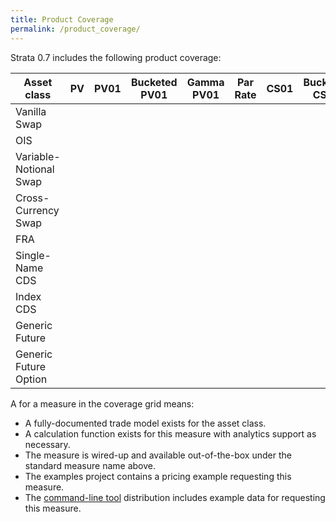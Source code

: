 ```yaml
---
title: Product Coverage
permalink: /product_coverage/
---
```


Strata 0.7 includes the following product coverage:

<table class="product-coverage">
  <thead>
    <tr>
      <th class="asset">Asset class</th>
      <th>PV</th>
      <th>PV01</th>
      <th>Bucketed PV01</th>
      <th>Gamma PV01</th>
      <th>Par Rate</th>
      <th>CS01</th>
      <th>Bucketed CS01</th>
      <th>Cashflows</th>
    </tr>
  </thead>
  <tbody>
    <tr>
    <td class="asset">Vanilla Swap</td>
    <td><i class="fa fa-check"></i></td>
    <td><i class="fa fa-check"></i></td>
    <td><i class="fa fa-check"></i></td>
    <td><i class="fa fa-check"></i></td>
    <td><i class="fa fa-check"></i></td>
    <td class="na"></td>
    <td class="na"></td>
    <td><i class="fa fa-check"></i></td>
    </tr>
  <tr>
    <td class="asset">OIS</td>
    <td><i class="fa fa-check"></i></td>
    <td><i class="fa fa-check"></i></td>
    <td><i class="fa fa-check"></i></td>
    <td><i class="fa fa-check"></i></td>
    <td><i class="fa fa-check"></i></td>
    <td class="na"></td>
    <td class="na"></td>
    <td><i class="fa fa-check"></i></td>
  </tr>
  <tr>
    <td class="asset">Variable-Notional Swap</td>
    <td><i class="fa fa-check"></i></td>
    <td><i class="fa fa-check"></i></td>
    <td><i class="fa fa-check"></i></td>
    <td><i class="fa fa-check"></i></td>
    <td><i class="fa fa-check"></i></td>
    <td class="na"></td>
    <td class="na"></td>
    <td><i class="fa fa-check"></i></td>
  </tr>
  <tr>
    <td class="asset">Cross-Currency Swap</td>
    <td><i class="fa fa-check"></i></td>
    <td><i class="fa fa-check"></i></td>
    <td><i class="fa fa-check"></i></td>
    <td><i class="fa fa-check"></i></td>
    <td><i class="fa fa-check"></i></td>
    <td class="na"></td>
    <td class="na"></td>
    <td><i class="fa fa-check"></i></td>
  </tr>
  <tr>
  <td class="asset">FRA</td>
    <td><i class="fa fa-check"></i></td>
    <td><i class="fa fa-check"></i></td>
    <td><i class="fa fa-check"></i></td>
    <td><i class="fa fa-check"></i></td>
    <td><i class="fa fa-check"></i></td>
    <td class="na"></td>
    <td class="na"></td>
    <td><i class="fa fa-check"></i></td>
  </tr>
  <tr>
    <td class="asset">Single-Name CDS</td>
    <td><i class="fa fa-check"></i></td>
    <td><i class="fa fa-check"></i></td>
    <td><i class="fa fa-check"></i></td>
    <td></td>
    <td></td>
    <td><i class="fa fa-check"></i></td>
    <td><i class="fa fa-check"></i></td>
    <td></td>
  </tr>
  <tr>
    <td class="asset">Index CDS</td>
    <td><i class="fa fa-check"></i></td>
    <td><i class="fa fa-check"></i></td>
    <td><i class="fa fa-check"></i></td>
    <td></td>
    <td></td>
    <td><i class="fa fa-check"></i></td>
    <td><i class="fa fa-check"></i></td>
    <td></td>
  </tr>
  <tr>
    <td class="asset">Generic Future</td>
    <td><i class="fa fa-check"></i></td>
    <td class="na"></td>
    <td class="na"></td>
    <td class="na"></td>
    <td class="na"></td>
    <td class="na"></td>
    <td class="na"></td>
    <td class="na"></td>
  </tr>
  <tr>
    <td class="asset">Generic Future Option</td>
    <td><i class="fa fa-check"></i></td>
    <td class="na"></td>
    <td class="na"></td>
    <td class="na"></td>
    <td class="na"></td>
    <td class="na"></td>
    <td class="na"></td>
    <td class="na"></td>
  </tr>
  </tbody>
</table>

A <i class="fa fa-check"></i> for a measure in the coverage grid means:

* A fully-documented trade model exists for the asset class.
* A calculation function exists for this measure with analytics support as necessary.
* The measure is wired-up and available out-of-the-box under the standard measure name above.
* The examples project contains a pricing example requesting this measure.
* The [command-line tool]({{site.baseurl}}/command_line_tool) distribution includes example data for requesting this measure.
